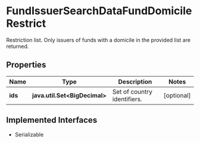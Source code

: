 

# FundIssuerSearchDataFundDomicileRestrict

Restriction list. Only issuers of funds with a domicile in the provided list are returned. 

## Properties

Name | Type | Description | Notes
------------ | ------------- | ------------- | -------------
**ids** | **java.util.Set&lt;BigDecimal&gt;** | Set of country identifiers. |  [optional]


## Implemented Interfaces

* Serializable


